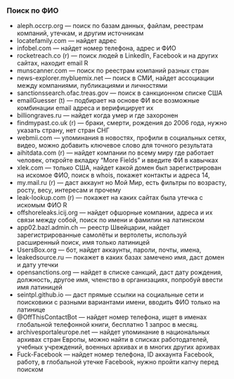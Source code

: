 ### Поиск по ФИО 

* aleph.occrp.org — поиск по базам данных, файлам, реестрам компаний, утечкам, и другим источникам
* locatefamily.com — найдет адрес
* infobel.com — найдет номер телефона, адрес и ФИО
*  rocketreach.co (r) — поиск людей в LinkedIn, Facebook и на других сайтах, находит email R
*  munscanner.com — поиск по реестрам компаний разных стран
*  news-explorer.mybluemix.net — поиск в СМИ, найдет ассоциации между компаниями, публикациями и личностями
*  sanctionssearch.ofac.treas.gov — поиск в санкционном списке США
*  emailGuesser (t) — подбирает на основе ФИ все возможные комбинации email адреса и верифицирует их
*  billiongraves.ru — найдет когда умер и где захоронен
*  findmypast.co.uk (r) — браки, смерти, рождения до 2006 года, нужно указать страну, нет стран СНГ
*  webmii.com — упоминания в новостях, профили в социальных сетях, видео, можно добавить ключевое слово для точного результата
*  aihitdata.com (r) — найдет компании по всему миру где работает человек, откройте вкладку “More Fields” и введите ФИ в кавычках
*  xlek.com — только США, найдет какой домен был зарегистрирован на искомое ФИО, поиск в whois, покажет контакты и адреса 14, 
*  my.mail.ru (r) — даст аккаунт но Мой Мир, есть фильтры по возрасту, росту, весу, интересам и прочему
*  leak-lookup.com (r) — покажет на каких сайтах была утечка с искомым ФИО R
*  offshoreleaks.icij.org — найдет офшорные компании, адреса и их связи между собой, поиск по имени и фамилии на латинском
*  app02.bazl.admin.ch — реестр Швейцарии, найдет зарегистрированные самолёты и вертолеты, используй расширенный поиск, имя только латиницей
*  UsersBox.org — бот, найдет аккаунты, пароли, почты, имена, 
*  leakedsource.ru — покажет в каких базах замечено имя, даст домен и дату утечки
*  opensanctions.org — найдет в списке санкций, даст дату рождения, должность, другое имя, членство в организациях, попробуй ввести имя латиницей
*  seintpl.github.io — даст прямые ссылки на социальные сети и поисковики с разными вариантами имени, вводить ФИО только на латинице
*  @OffThisContactBot — найдет номер телефона, ищет в именах глобальной телефонной книги, бесплатно 1 запрос в месяц.
*  archivesportaleurope.net — найдет упоминание в национальных архивах стран Европы, можно найти в списках работодателей, учебных учреждений, военных архивах и в многих других архивах
*  Fuck-Facebook — найдет номер телефона, ID аккаунта Facebook, работу, в глобальной утечке Facebook, нужно пройти капчу перед поиском
